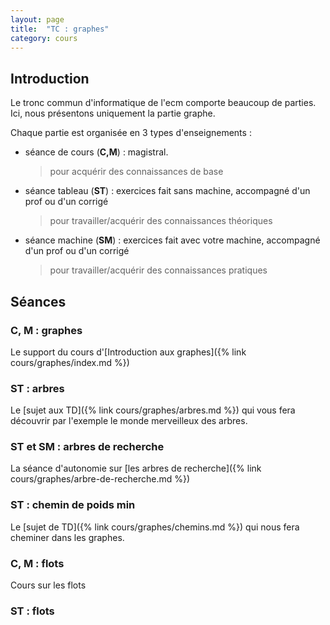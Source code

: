 ```yaml
---
layout: page
title:  "TC : graphes"
category: cours
---
```


## Introduction


Le tronc commun d'informatique de l'ecm comporte beaucoup de parties. Ici, nous présentons uniquement la partie graphe.

Chaque partie est organisée en 3 types d'enseignements :

* séance de cours (**C,M**) : magistral.
    > pour acquérir  des connaissances de base
* séance tableau (**ST**) : exercices fait sans machine, accompagné d'un prof ou d'un corrigé
    > pour travailler/acquérir des connaissances théoriques
* séance machine (**SM**) : exercices fait avec votre machine, accompagné d'un prof ou d'un corrigé
    > pour travailler/acquérir des connaissances pratiques

## Séances

### C, M :  graphes

Le support du cours d'[Introduction aux graphes]({% link cours/graphes/index.md %})

### ST : arbres

Le [sujet aux TD]({% link cours/graphes/arbres.md %}) qui vous fera découvrir par l'exemple le monde merveilleux des arbres.

### ST et SM : arbres de recherche

La séance d'autonomie sur [les arbres de recherche]({% link cours/graphes/arbre-de-recherche.md %})

### ST : chemin de poids min

Le [sujet de TD]({% link cours/graphes/chemins.md %}) qui nous fera cheminer dans les graphes.

### C, M :  flots

Cours sur les flots

### ST : flots
